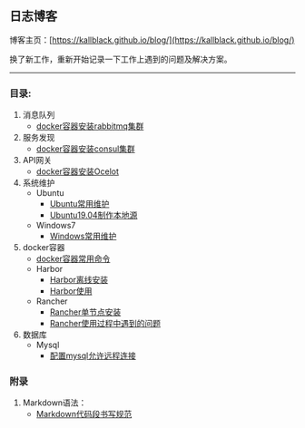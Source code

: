## 日志博客

博客主页：[https://kallblack.github.io/blog/](https://kallblack.github.io/blog/)

换了新工作，重新开始记录一下工作上遇到的问题及解决方案。

---
### 目录:

1. 消息队列
    - [docker容器安装rabbitmq集群](https://kallblack.github.io/blog/queue/rabbitmq/rabbitmq)
2. 服务发现
    - [docker容器安装consul集群](https://kallblack.github.io/blog/service-discovery/consul/consul)
3. API网关
    - [docker容器安装Ocelot](https://kallblack.github.io/blog/api-gateway/ocelot/ocelot)
4. 系统维护
    - Ubuntu
        - [Ubuntu常用维护](https://kallblack.github.io/blog/system/ubuntu/ubuntu)
        - [Ubuntu19.04制作本地源](https://kallblack.github.io/blog/system/ubuntu/debs)
    - Windows7
        - [Windows常用维护](https://kallblack.github.io/blog/system/windows7/windows7)
5. docker容器
    - [docker容器常用命令](https://kallblack.github.io/blog/docker/docker/docker)
    - Harbor
        - [Harbor离线安装](https://kallblack.github.io/blog/docker/harbor/setup)
        - [Harbor使用](https://kallblack.github.io/blog/docker/harbor/use)
    - Rancher
        - [Rancher单节点安装](https://kallblack.github.io/blog/docker/rancher/single-node)
        - [Rancher使用过程中遇到的问题](https://kallblack.github.io/blog/docker/rancher/question)
6. 数据库
    - Mysql
        - [配置mysql允许远程连接](https://kallblack.github.io/blog/database/mysql/remote)

### 附录

1. Markdown语法：
    - [Markdown代码段书写规范](https://kallblack.github.io/blog/appendix/markdown-code)